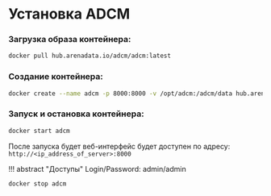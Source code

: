 # Установка ADCM

### Загрузка образа контейнера:

``` bash
docker pull hub.arenadata.io/adcm/adcm:latest
```

### Создание контейнера:

``` bash
docker create --name adcm -p 8000:8000 -v /opt/adcm:/adcm/data hub.arenadata.io/adcm/adcm:latest
```

### Запуск и остановка контейнера:

``` bash
docker start adcm
```

После запуска будет веб-интерфейс будет доступен по адресу: `http://<ip_address_of_server>:8000`

!!! abstract "Доступы"
    Login/Password:
    admin/admin

``` bash
docker stop adcm
```
